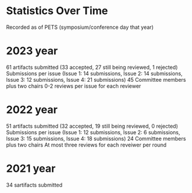 # Statistics Over Time
Recorded as of PETS (symposium/conference day that year)


# 2023 year

61 artifacts submitted (33 accepted, 27 still being reviewed, 1 rejected)
Submissions per issue (Issue 1: 14 submissions, Issue 2: 14 submissions, Issue 3: 12 submissions, Issue 4: 21 submissions)
45 Committee members plus two chairs
0-2 reviews per issue for each reviewer



# 2022 year 

51 artifacts submitted (32 accepted, 19  still being reviewed, 0 rejected)
Submissions per issue (Issue 1: 12 submissions, Issue 2:  6 submissions, Issue 3:  15 submissions, Issue 4: 18 submissions)
24 Committee members plus two chairs
At most three reviews for each reveiwer per round

# 2021 year

34 sartifacts submitted

